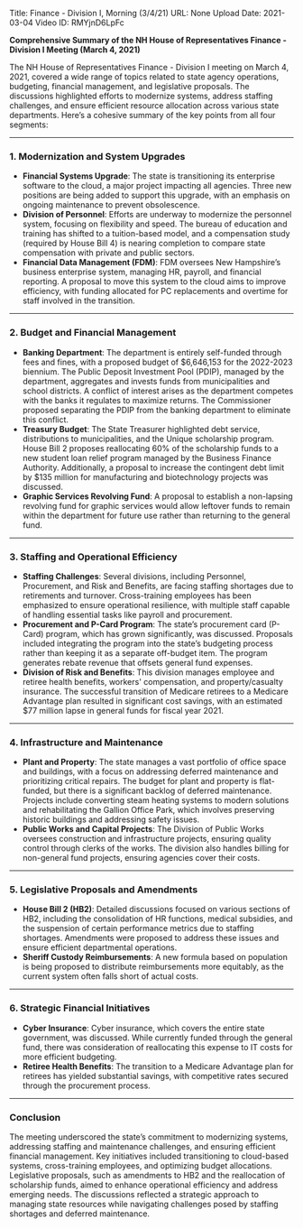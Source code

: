 Title: Finance - Division I, Morning (3/4/21)
URL: None
Upload Date: 2021-03-04
Video ID: RMYjnD6LpFc

**Comprehensive Summary of the NH House of Representatives Finance - Division I Meeting (March 4, 2021)**

The NH House of Representatives Finance - Division I meeting on March 4, 2021, covered a wide range of topics related to state agency operations, budgeting, financial management, and legislative proposals. The discussions highlighted efforts to modernize systems, address staffing challenges, and ensure efficient resource allocation across various state departments. Here’s a cohesive summary of the key points from all four segments:

---

### **1. Modernization and System Upgrades**
- **Financial Systems Upgrade**: The state is transitioning its enterprise software to the cloud, a major project impacting all agencies. Three new positions are being added to support this upgrade, with an emphasis on ongoing maintenance to prevent obsolescence.
- **Division of Personnel**: Efforts are underway to modernize the personnel system, focusing on flexibility and speed. The bureau of education and training has shifted to a tuition-based model, and a compensation study (required by House Bill 4) is nearing completion to compare state compensation with private and public sectors.
- **Financial Data Management (FDM)**: FDM oversees New Hampshire’s business enterprise system, managing HR, payroll, and financial reporting. A proposal to move this system to the cloud aims to improve efficiency, with funding allocated for PC replacements and overtime for staff involved in the transition.

---

### **2. Budget and Financial Management**
- **Banking Department**: The department is entirely self-funded through fees and fines, with a proposed budget of $6,646,153 for the 2022-2023 biennium. The Public Deposit Investment Pool (PDIP), managed by the department, aggregates and invests funds from municipalities and school districts. A conflict of interest arises as the department competes with the banks it regulates to maximize returns. The Commissioner proposed separating the PDIP from the banking department to eliminate this conflict.
- **Treasury Budget**: The State Treasurer highlighted debt service, distributions to municipalities, and the Unique scholarship program. House Bill 2 proposes reallocating 60% of the scholarship funds to a new student loan relief program managed by the Business Finance Authority. Additionally, a proposal to increase the contingent debt limit by $135 million for manufacturing and biotechnology projects was discussed.
- **Graphic Services Revolving Fund**: A proposal to establish a non-lapsing revolving fund for graphic services would allow leftover funds to remain within the department for future use rather than returning to the general fund.

---

### **3. Staffing and Operational Efficiency**
- **Staffing Challenges**: Several divisions, including Personnel, Procurement, and Risk and Benefits, are facing staffing shortages due to retirements and turnover. Cross-training employees has been emphasized to ensure operational resilience, with multiple staff capable of handling essential tasks like payroll and procurement.
- **Procurement and P-Card Program**: The state’s procurement card (P-Card) program, which has grown significantly, was discussed. Proposals included integrating the program into the state’s budgeting process rather than keeping it as a separate off-budget item. The program generates rebate revenue that offsets general fund expenses.
- **Division of Risk and Benefits**: This division manages employee and retiree health benefits, workers' compensation, and property/casualty insurance. The successful transition of Medicare retirees to a Medicare Advantage plan resulted in significant cost savings, with an estimated $77 million lapse in general funds for fiscal year 2021.

---

### **4. Infrastructure and Maintenance**
- **Plant and Property**: The state manages a vast portfolio of office space and buildings, with a focus on addressing deferred maintenance and prioritizing critical repairs. The budget for plant and property is flat-funded, but there is a significant backlog of deferred maintenance. Projects include converting steam heating systems to modern solutions and rehabilitating the Gallion Office Park, which involves preserving historic buildings and addressing safety issues.
- **Public Works and Capital Projects**: The Division of Public Works oversees construction and infrastructure projects, ensuring quality control through clerks of the works. The division also handles billing for non-general fund projects, ensuring agencies cover their costs.

---

### **5. Legislative Proposals and Amendments**
- **House Bill 2 (HB2)**: Detailed discussions focused on various sections of HB2, including the consolidation of HR functions, medical subsidies, and the suspension of certain performance metrics due to staffing shortages. Amendments were proposed to address these issues and ensure efficient departmental operations.
- **Sheriff Custody Reimbursements**: A new formula based on population is being proposed to distribute reimbursements more equitably, as the current system often falls short of actual costs.

---

### **6. Strategic Financial Initiatives**
- **Cyber Insurance**: Cyber insurance, which covers the entire state government, was discussed. While currently funded through the general fund, there was consideration of reallocating this expense to IT costs for more efficient budgeting.
- **Retiree Health Benefits**: The transition to a Medicare Advantage plan for retirees has yielded substantial savings, with competitive rates secured through the procurement process.

---

### **Conclusion**
The meeting underscored the state’s commitment to modernizing systems, addressing staffing and maintenance challenges, and ensuring efficient financial management. Key initiatives included transitioning to cloud-based systems, cross-training employees, and optimizing budget allocations. Legislative proposals, such as amendments to HB2 and the reallocation of scholarship funds, aimed to enhance operational efficiency and address emerging needs. The discussions reflected a strategic approach to managing state resources while navigating challenges posed by staffing shortages and deferred maintenance.